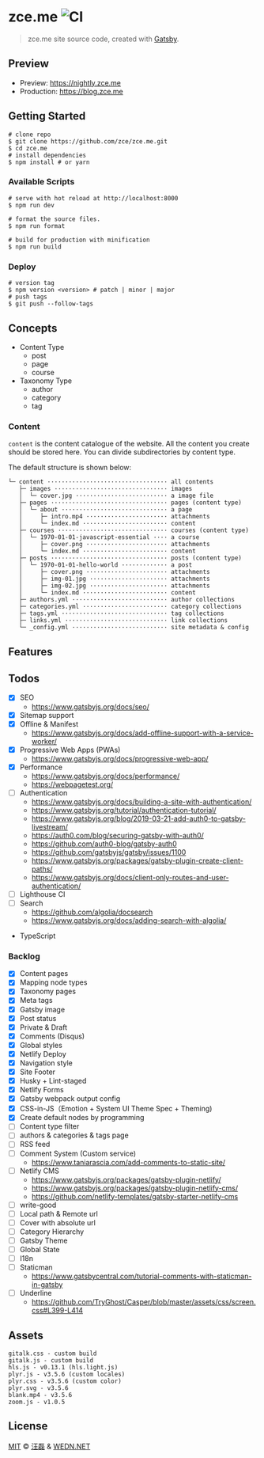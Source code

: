 # zce.me ![CI](https://github.com/zce/zce.me/workflows/CI/badge.svg)

> zce.me site source code, created with [Gatsby](https://www.gatsbyjs.org).

## Preview

- Preview: https://nightly.zce.me
- Production: https://blog.zce.me

## Getting Started

```shell
# clone repo
$ git clone https://github.com/zce/zce.me.git
$ cd zce.me
# install dependencies
$ npm install # or yarn
```

### Available Scripts

```shell
# serve with hot reload at http://localhost:8000
$ npm run dev

# format the source files.
$ npm run format

# build for production with minification
$ npm run build
```

### Deploy

```shell
# version tag
$ npm version <version> # patch | minor | major
# push tags
$ git push --follow-tags
```

## Concepts

- Content Type
  - post
  - page
  - course
- Taxonomy Type
  - author
  - category
  - tag

### Content

`content` is the content catalogue of the website. All the content you create should be stored here. You can divide subdirectories by content type.

The default structure is shown below:

```text
└─ content ·································· all contents
   ├─ images ································ images
   │  └─ cover.jpg ·························· a image file
   ├─ pages ································· pages (content type)
   │  └─ about ······························ a page
   │     ├─ intro.mp4 ······················· attachments
   │     └─ index.md ························ content
   ├─ courses ······························· courses (content type)
   │  └─ 1970-01-01-javascript-essential ···· a course
   │     ├─ cover.png ······················· attachments
   │     └─ index.md ························ content
   ├─ posts ································· posts (content type)
   │  └─ 1970-01-01-hello-world ············· a post
   │     ├─ cover.png ······················· attachments
   │     ├─ img-01.jpg ······················ attachments
   │     ├─ img-02.jpg ······················ attachments
   │     └─ index.md ························ content
   ├─ authors.yml ··························· author collections
   ├─ categories.yml ························ category collections
   ├─ tags.yml ······························ tag collections
   ├─ links.yml ····························· link collections
   └─ _config.yml ··························· site metadata & config
```

## Features

<!-- TODO -->

## Todos

- [x] SEO
  - https://www.gatsbyjs.org/docs/seo/
- [x] Sitemap support
- [x] Offline & Manifest
  - https://www.gatsbyjs.org/docs/add-offline-support-with-a-service-worker/
- [x] Progressive Web Apps (PWAs)
  - https://www.gatsbyjs.org/docs/progressive-web-app/
- [x] Performance
  - https://www.gatsbyjs.org/docs/performance/
  - https://webpagetest.org/
- [ ] Authentication
  - https://www.gatsbyjs.org/docs/building-a-site-with-authentication/
  - https://www.gatsbyjs.org/tutorial/authentication-tutorial/
  - https://www.gatsbyjs.org/blog/2019-03-21-add-auth0-to-gatsby-livestream/
  - https://auth0.com/blog/securing-gatsby-with-auth0/
  - https://github.com/auth0-blog/gatsby-auth0
  - https://github.com/gatsbyjs/gatsby/issues/1100
  - https://www.gatsbyjs.org/packages/gatsby-plugin-create-client-paths/
  - https://www.gatsbyjs.org/docs/client-only-routes-and-user-authentication/
- [ ] Lighthouse CI
- [ ] Search
  - https://github.com/algolia/docsearch
  - https://www.gatsbyjs.org/docs/adding-search-with-algolia/
- TypeScript

### Backlog

- [x] Content pages
- [x] Mapping node types
- [x] Taxonomy pages
- [x] Meta tags
- [x] Gatsby image
- [x] Post status
- [x] Private & Draft
- [x] Comments (Disqus)
- [x] Global styles
- [x] Netlify Deploy
- [x] Navigation style
- [x] Site Footer
- [x] Husky + Lint-staged
- [x] Netlify Forms
- [x] Gatsby webpack output config
- [x] CSS-in-JS（Emotion + System UI Theme Spec + Theming)
- [x] Create default nodes by programming
- [ ] Content type filter
- [ ] authors & categories & tags page
- [ ] RSS feed
- [ ] Comment System (Custom service)
  - https://www.taniarascia.com/add-comments-to-static-site/
- [ ] Netlify CMS
  - https://www.gatsbyjs.org/packages/gatsby-plugin-netlify/
  - https://www.gatsbyjs.org/packages/gatsby-plugin-netlify-cms/
  - https://github.com/netlify-templates/gatsby-starter-netlify-cms
- [ ] write-good
- [ ] Local path & Remote url
- [ ] Cover with absolute url
- [ ] Category Hierarchy
- [ ] Gatsby Theme
- [ ] Global State
- [ ] I18n
- [ ] Staticman
  - https://www.gatsbycentral.com/tutorial-comments-with-staticman-in-gatsby
- [ ] Underline
  - https://github.com/TryGhost/Casper/blob/master/assets/css/screen.css#L399-L414

## Assets

```text
gitalk.css - custom build
gitalk.js - custom build
hls.js - v0.13.1 (hls.light.js)
plyr.js - v3.5.6 (custom locales)
plyr.css - v3.5.6 (custom color)
plyr.svg - v3.5.6
blank.mp4 - v3.5.6
zoom.js - v1.0.5
```

## License

[MIT](LICENSE) &copy; [汪磊](https://zce.me) &amp; [WEDN.NET](https://wedn.net)
